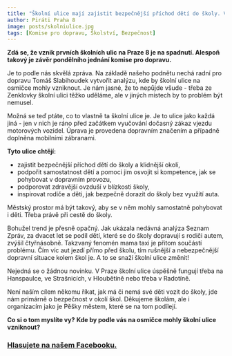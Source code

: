 ```yaml
---
title: "Školní ulice mají zajistit bezpečnější příchod dětí do školy. Vzniknou i na Praze 8?"
author: Piráti Praha 8
image: posts/skolniulice.jpg
tags: [Komise pro dopravu, Školství, Bezpečnost]
---
```


**Zdá se, že vznik prvních školních ulic na Praze 8 je na spadnutí. Alespoň takový je závěr pondělního jednání komise pro dopravu.**

Je to podle nás skvělá zpráva. Na základě našeho podnětu nechá radní pro dopravu Tomáš Slabihoudek vytvořit analýzu, kde by školní ulice na osmičce mohly vzniknout. Je nám jasné, že to nepůjde všude - třeba ze Zenklovky školní ulici těžko uděláme, ale v jiných místech by to problém být nemusel. 

Možná se teď ptáte, co to vlastně ta školní ulice je. Je to ulice jako každá jiná - jen v nich je ráno před začátkem vyučování dočasný zákaz vjezdu motorových vozidel. Úprava je provedena dopravním značením a případně doplněna mobilními zábranami.

**Tyto ulice chtějí:** 
- zajistit bezpečnější příchod dětí do školy a klidnější okolí,
- podpořit samostatnost dětí a pomoci jim osvojit si kompetence, jak se pohybovat v dopravním provozu,
- podporovat zdravější ovzduší v blízkosti školy,
- inspirovat rodiče a děti, jak bezpečně dorazit do školy bez využití auta.

Městský prostor má být takový, aby se v něm mohly samostatně pohybovat i děti. Třeba právě při cestě do školy. 

Bohužel trend je přesně opačný. Jak ukázala nedávná analýza Seznam Zpráv, za dvacet let se podíl dětí, které se do školy dopravují s rodiči autem, zvýšil čtyřnásobně. Takzvaný fenomén mama taxi je přitom součástí problému. Čím víc aut jezdí přímo před školu, tím rušnější a nebezpečnější dopravní situace kolem škol je. A to se snaží školní ulice změnit!

Nejedná se o žádnou novinku. V Praze školní ulice úspěšně fungují třeba na Hanspaulce, ve Strašnicích, v Hloubětíně nebo třeba v Radotíně. 

Není naším cílem někomu říkat, jak má či nemá své děti vozit do školy, jde nám primárně o bezpečnost v okolí škol. Děkujeme školám, ale i organizacím jako je Pěšky městem, které se na tom podílejí.

**Co si o tom myslíte vy?** 
**Kde by podle vás na osmičce mohly školní ulice vzniknout?**

### [Hlasujete na našem Facebooku.](https://www.facebook.com/piratipraha8/posts/pfbid0z4dCD3F4KaRcG2TCjSgY7kKxc9xKkHAHKgjNeRV2MKcYUFxKArNb5qqCSNKqGGE8l?__cft__[0]=AZXWVBCB1hghutk1cN4WsScZwjdX1Gp8rZUWW4wXgljfUdR_qA4yWRLCYXlGjV9aa5zTD6ZksZhozMJxI486GoaiZnTIof2M2cjkNO4RF20lVt8xBnPv-xfqND_Ccb771URfy7AGY1P5fF254uEEh3WM&__tn__=%2CO%2CP-R)

